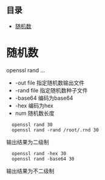 ## 目录
* [随机数](#随机数)

# 随机数
openssl rand ...
- \-out file 指定随机数输出文件
- \-rand file 指定随机数种子文件 
- \-base64  编码为base64
- \-hex  编码为hex
- num  随机数长度
```openssl
  openssl rand 30
  openssl rand -rand /root/.rnd 30
```
输出结果为二级制
```openssl
  openssl rand -hex 30
  openssl rand -base64 30
```
输出结果为不二级制
